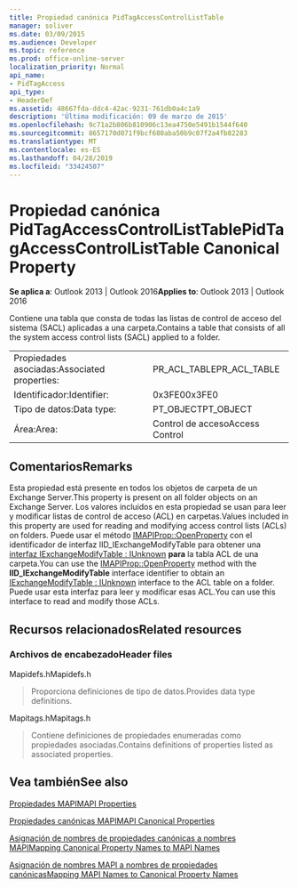 ```yaml
---
title: Propiedad canónica PidTagAccessControlListTable
manager: soliver
ms.date: 03/09/2015
ms.audience: Developer
ms.topic: reference
ms.prod: office-online-server
localization_priority: Normal
api_name:
- PidTagAccess
api_type:
- HeaderDef
ms.assetid: 48667fda-ddc4-42ac-9231-761db0a4c1a9
description: 'Última modificación: 09 de marzo de 2015'
ms.openlocfilehash: 9c71a2b806b810906c13ea4750e5491b1544f640
ms.sourcegitcommit: 8657170d071f9bcf680aba50b9c07f2a4fb82283
ms.translationtype: MT
ms.contentlocale: es-ES
ms.lasthandoff: 04/28/2019
ms.locfileid: "33424507"
---
```

# <a name="pidtagaccesscontrollisttable-canonical-property"></a><span data-ttu-id="ff7f4-103">Propiedad canónica PidTagAccessControlListTable</span><span class="sxs-lookup"><span data-stu-id="ff7f4-103">PidTagAccessControlListTable Canonical Property</span></span>

  
  
<span data-ttu-id="ff7f4-104">**Se aplica a**: Outlook 2013 | Outlook 2016</span><span class="sxs-lookup"><span data-stu-id="ff7f4-104">**Applies to**: Outlook 2013 | Outlook 2016</span></span> 
  
<span data-ttu-id="ff7f4-105">Contiene una tabla que consta de todas las listas de control de acceso del sistema (SACL) aplicadas a una carpeta.</span><span class="sxs-lookup"><span data-stu-id="ff7f4-105">Contains a table that consists of all the system access control lists (SACL) applied to a folder.</span></span>
  
|||
|:-----|:-----|
|<span data-ttu-id="ff7f4-106">Propiedades asociadas:</span><span class="sxs-lookup"><span data-stu-id="ff7f4-106">Associated properties:</span></span>  <br/> |<span data-ttu-id="ff7f4-107">PR_ACL_TABLE</span><span class="sxs-lookup"><span data-stu-id="ff7f4-107">PR_ACL_TABLE</span></span>  <br/> |
|<span data-ttu-id="ff7f4-108">Identificador:</span><span class="sxs-lookup"><span data-stu-id="ff7f4-108">Identifier:</span></span>  <br/> |<span data-ttu-id="ff7f4-109">0x3FE0</span><span class="sxs-lookup"><span data-stu-id="ff7f4-109">0x3FE0</span></span>  <br/> |
|<span data-ttu-id="ff7f4-110">Tipo de datos:</span><span class="sxs-lookup"><span data-stu-id="ff7f4-110">Data type:</span></span>  <br/> |<span data-ttu-id="ff7f4-111">PT_OBJECT</span><span class="sxs-lookup"><span data-stu-id="ff7f4-111">PT_OBJECT</span></span>  <br/> |
|<span data-ttu-id="ff7f4-112">Área:</span><span class="sxs-lookup"><span data-stu-id="ff7f4-112">Area:</span></span>  <br/> |<span data-ttu-id="ff7f4-113">Control de acceso</span><span class="sxs-lookup"><span data-stu-id="ff7f4-113">Access Control</span></span>  <br/> |
   
## <a name="remarks"></a><span data-ttu-id="ff7f4-114">Comentarios</span><span class="sxs-lookup"><span data-stu-id="ff7f4-114">Remarks</span></span>

<span data-ttu-id="ff7f4-115">Esta propiedad está presente en todos los objetos de carpeta de un Exchange Server.</span><span class="sxs-lookup"><span data-stu-id="ff7f4-115">This property is present on all folder objects on an Exchange Server.</span></span> <span data-ttu-id="ff7f4-116">Los valores incluidos en esta propiedad se usan para leer y modificar listas de control de acceso (ACL) en carpetas.</span><span class="sxs-lookup"><span data-stu-id="ff7f4-116">Values included in this property are used for reading and modifying access control lists (ACLs) on folders.</span></span> <span data-ttu-id="ff7f4-117">Puede usar el método [IMAPIProp::OpenProperty](imapiprop-openproperty.md) con el identificador de interfaz IID_IExchangeModifyTable para obtener una [interfaz IExchangeModifyTable : IUnknown](iexchangemodifytableiunknown.md) **para** la tabla ACL de una carpeta.</span><span class="sxs-lookup"><span data-stu-id="ff7f4-117">You can use the [IMAPIProp::OpenProperty](imapiprop-openproperty.md) method with the **IID_IExchangeModifyTable** interface identifier to obtain an [IExchangeModifyTable : IUnknown](iexchangemodifytableiunknown.md) interface to the ACL table on a folder.</span></span> <span data-ttu-id="ff7f4-118">Puede usar esta interfaz para leer y modificar esas ACL.</span><span class="sxs-lookup"><span data-stu-id="ff7f4-118">You can use this interface to read and modify those ACLs.</span></span> 
  
## <a name="related-resources"></a><span data-ttu-id="ff7f4-119">Recursos relacionados</span><span class="sxs-lookup"><span data-stu-id="ff7f4-119">Related resources</span></span>

### <a name="header-files"></a><span data-ttu-id="ff7f4-120">Archivos de encabezado</span><span class="sxs-lookup"><span data-stu-id="ff7f4-120">Header files</span></span>

<span data-ttu-id="ff7f4-121">Mapidefs.h</span><span class="sxs-lookup"><span data-stu-id="ff7f4-121">Mapidefs.h</span></span>
  
> <span data-ttu-id="ff7f4-122">Proporciona definiciones de tipo de datos.</span><span class="sxs-lookup"><span data-stu-id="ff7f4-122">Provides data type definitions.</span></span>
    
<span data-ttu-id="ff7f4-123">Mapitags.h</span><span class="sxs-lookup"><span data-stu-id="ff7f4-123">Mapitags.h</span></span>
  
> <span data-ttu-id="ff7f4-124">Contiene definiciones de propiedades enumeradas como propiedades asociadas.</span><span class="sxs-lookup"><span data-stu-id="ff7f4-124">Contains definitions of properties listed as associated properties.</span></span>
    
## <a name="see-also"></a><span data-ttu-id="ff7f4-125">Vea también</span><span class="sxs-lookup"><span data-stu-id="ff7f4-125">See also</span></span>



[<span data-ttu-id="ff7f4-126">Propiedades MAPI</span><span class="sxs-lookup"><span data-stu-id="ff7f4-126">MAPI Properties</span></span>](mapi-properties.md)
  
[<span data-ttu-id="ff7f4-127">Propiedades canónicas MAPI</span><span class="sxs-lookup"><span data-stu-id="ff7f4-127">MAPI Canonical Properties</span></span>](mapi-canonical-properties.md)
  
[<span data-ttu-id="ff7f4-128">Asignación de nombres de propiedades canónicas a nombres MAPI</span><span class="sxs-lookup"><span data-stu-id="ff7f4-128">Mapping Canonical Property Names to MAPI Names</span></span>](mapping-canonical-property-names-to-mapi-names.md)
  
[<span data-ttu-id="ff7f4-129">Asignación de nombres MAPI a nombres de propiedades canónicas</span><span class="sxs-lookup"><span data-stu-id="ff7f4-129">Mapping MAPI Names to Canonical Property Names</span></span>](mapping-mapi-names-to-canonical-property-names.md)


